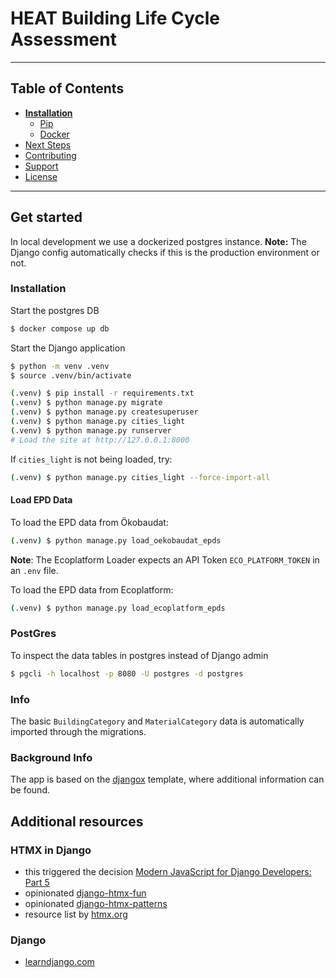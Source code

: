 # HEAT Building Life Cycle Assessment


----

## Table of Contents
* **[Installation](#installation)**
  * [Pip](#pip)
  * [Docker](#docker)
* [Next Steps](#next-steps)
* [Contributing](#contributing)
* [Support](#support)
* [License](#license)

----

## Get started
In local development we use a dockerized postgres instance.
**Note:** The Django config automatically checks if this is the production environment or not.

### Installation
Start the postgres DB
```Bash
$ docker compose up db
```

Start the Django application
```Bash
$ python -m venv .venv
$ source .venv/bin/activate

(.venv) $ pip install -r requirements.txt
(.venv) $ python manage.py migrate
(.venv) $ python manage.py createsuperuser
(.venv) $ python manage.py cities_light
(.venv) $ python manage.py runserver
# Load the site at http://127.0.0.1:8000
```

If `cities_light` is not being loaded, try:
```Bash
(.venv) $ python manage.py cities_light --force-import-all
```

#### Load EPD Data
To load the EPD data from Ökobaudat:
```Bash
(.venv) $ python manage.py load_oekobaudat_epds
```
**Note**: The Ecoplatform Loader expects an API Token `ECO_PLATFORM_TOKEN` in an `.env` file.


To load the EPD data from Ecoplatform:
```Bash
(.venv) $ python manage.py load_ecoplatform_epds
```

### PostGres
To inspect the data tables in postgres instead of Django admin
```Bash
$ pgcli -h localhost -p 8080 -U postgres -d postgres
```


### Info
The basic `BuildingCategory` and `MaterialCategory` data is automatically imported through the migrations.



### Background Info

The app is based on the [djangox](https://github.com/wsvincent/djangox/assets/766418/a73ea730-a7b4-4e53-bf51-aa68f6816d6a) template, where additional information can be found.

## Additional resources

### HTMX in Django
 - this triggered the decision [Modern JavaScript for Django Developers: Part 5](https://www.saaspegasus.com/guides/modern-javascript-for-django-developers/htmx-alpine/#talking-to-your-django-backend-without-a-full-page-reload-with-htmx)
 - opinionated [django-htmx-fun](https://github.com/guettli/django-htmx-fun/tree/main)
 - opinionated [django-htmx-patterns](https://github.com/spookylukey/django-htmx-patterns/tree/master)
 - resource list by  [htmx.org](https://htmx.org/server-examples/)


### Django
 - [learndjango.com](https://learndjango.com/search/results/?q=view)